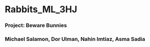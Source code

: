 # Rabbits_ML_3HJ
### Project: Beware Bunnies
### Michael Salamon, Dor Ulman, Nahin Imtiaz, Asma Sadia

